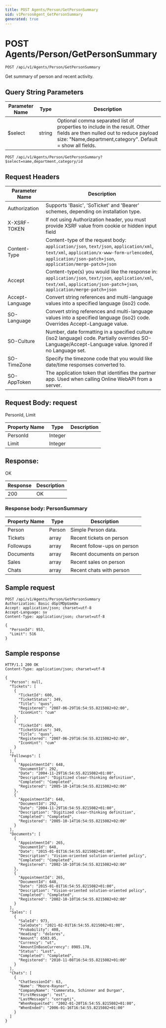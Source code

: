 ```yaml
---
title: POST Agents/Person/GetPersonSummary
uid: v1PersonAgent_GetPersonSummary
generated: true
---
```


# POST Agents/Person/GetPersonSummary

```http
POST /api/v1/Agents/Person/GetPersonSummary
```

Get summary of person and recent activity.







## Query String Parameters

| Parameter Name | Type |  Description |
|----------------|------|--------------|
| $select | string |  Optional comma separated list of properties to include in the result. Other fields are then nulled out to reduce payload size: "Name,department,category". Default = show all fields. |

```http
POST /api/v1/Agents/Person/GetPersonSummary?$select=name,department,category/id
```


## Request Headers

| Parameter Name | Description |
|----------------|-------------|
| Authorization  | Supports 'Basic', 'SoTicket' and 'Bearer' schemes, depending on installation type. |
| X-XSRF-TOKEN   | If not using Authorization header, you must provide XSRF value from cookie or hidden input field |
| Content-Type | Content-type of the request body: `application/json`, `text/json`, `application/xml`, `text/xml`, `application/x-www-form-urlencoded`, `application/json-patch+json`, `application/merge-patch+json` |
| Accept         | Content-type(s) you would like the response in: `application/json`, `text/json`, `application/xml`, `text/xml`, `application/json-patch+json`, `application/merge-patch+json` |
| Accept-Language | Convert string references and multi-language values into a specified language (iso2) code. |
| SO-Language | Convert string references and multi-language values into a specified language (iso2) code. Overrides Accept-Language value. |
| SO-Culture | Number, date formatting in a specified culture (iso2 language) code. Partially overrides SO-Language/Accept-Language value. Ignored if no Language set. |
| SO-TimeZone | Specify the timezone code that you would like date/time responses converted to. |
| SO-AppToken | The application token that identifies the partner app. Used when calling Online WebAPI from a server. |

## Request Body: request 

PersonId, Limit 

| Property Name | Type |  Description |
|----------------|------|--------------|
| PersonId | Integer |  |
| Limit | Integer |  |

## Response:

OK

| Response | Description |
|----------------|-------------|
| 200 | OK |

### Response body: PersonSummary

| Property Name | Type |  Description |
|----------------|------|--------------|
| Person | Person | Simple Person data. |
| Tickets | array | Recent tickets on person |
| Followups | array | Recent follow-ups on person |
| Documents | array | Recent documents on person |
| Sales | array | Recent sales on person |
| Chats | array | Recent chats with person |

## Sample request

```http!
POST /api/v1/Agents/Person/GetPersonSummary
Authorization: Basic dGplMDpUamUw
Accept: application/json; charset=utf-8
Accept-Language: sv
Content-Type: application/json; charset=utf-8

{
  "PersonId": 953,
  "Limit": 516
}
```

## Sample response

```http_
HTTP/1.1 200 OK
Content-Type: application/json; charset=utf-8

{
  "Person": null,
  "Tickets": [
    {
      "TicketId": 600,
      "TicketStatus": 349,
      "Title": "quos",
      "Registered": "2007-06-29T16:54:55.8215082+02:00",
      "IconHint": "cum"
    },
    {
      "TicketId": 600,
      "TicketStatus": 349,
      "Title": "quos",
      "Registered": "2007-06-29T16:54:55.8215082+02:00",
      "IconHint": "cum"
    }
  ],
  "Followups": [
    {
      "AppointmentId": 648,
      "DocumentId": 292,
      "Date": "2004-11-29T16:54:55.8215082+01:00",
      "Description": "Digitized clear-thinking definition",
      "Completed": "Completed",
      "Registered": "2005-10-14T16:54:55.8215082+02:00"
    },
    {
      "AppointmentId": 648,
      "DocumentId": 292,
      "Date": "2004-11-29T16:54:55.8215082+01:00",
      "Description": "Digitized clear-thinking definition",
      "Completed": "Completed",
      "Registered": "2005-10-14T16:54:55.8215082+02:00"
    }
  ],
  "Documents": [
    {
      "AppointmentId": 265,
      "DocumentId": 648,
      "Date": "2015-01-01T16:54:55.8215082+01:00",
      "Description": "Vision-oriented solution-oriented policy",
      "Completed": "Completed",
      "Registered": "2002-10-10T16:54:55.8215082+02:00"
    },
    {
      "AppointmentId": 265,
      "DocumentId": 648,
      "Date": "2015-01-01T16:54:55.8215082+01:00",
      "Description": "Vision-oriented solution-oriented policy",
      "Completed": "Completed",
      "Registered": "2002-10-10T16:54:55.8215082+02:00"
    }
  ],
  "Sales": [
    {
      "SaleId": 973,
      "SaleDate": "2021-02-01T16:54:55.8215082+01:00",
      "Probability": 408,
      "Heading": "dolores",
      "Amount": 6503.05,
      "Currency": "ut",
      "AmountInBaseCurrency": 8985.178,
      "Status": "Lost",
      "Completed": "Completed",
      "Registered": "2010-11-08T16:54:55.8215082+01:00"
    }
  ],
  "Chats": [
    {
      "ChatSessionId": 63,
      "Name": "Moore-Raynor",
      "CompanyName": "Cummerata, Schinner and Durgan",
      "FirstMessage": "est",
      "LastMessage": "corrupti",
      "WhenRequested": "2002-01-20T16:54:55.8215082+01:00",
      "WhenEnded": "2006-01-16T16:54:55.8215082+01:00"
    }
  ]
}
```